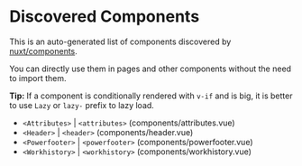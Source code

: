 # Discovered Components

This is an auto-generated list of components discovered by [nuxt/components](https://github.com/nuxt/components).

You can directly use them in pages and other components without the need to import them.

**Tip:** If a component is conditionally rendered with `v-if` and is big, it is better to use `Lazy` or `lazy-` prefix to lazy load.

- `<Attributes>` | `<attributes>` (components/attributes.vue)
- `<Header>` | `<header>` (components/header.vue)
- `<Powerfooter>` | `<powerfooter>` (components/powerfooter.vue)
- `<Workhistory>` | `<workhistory>` (components/workhistory.vue)
